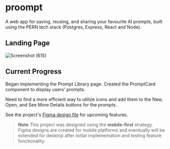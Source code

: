 # proompt

A web app for saving, reusing, and sharing your favourite AI prompts, built using the PERN tech stack (Postgres, Express, React and Node).

## Landing Page

![Screenshot (615)](https://github.com/owencooke/proompt/assets/90405643/35e9e553-abcd-4b96-ba44-38ed09a81105)

## Current Progress

Began implementing the Prompt Library page. Created the PromptCard component to display users' prompts.

Need to find a more efficient way to utilize icons and add them to the New, Open, and See More Details buttons for the prompts.

See the project's [Figma design file](https://www.figma.com/file/yAReOYpwFXfgAT1j23mwOr/proompt?type=design&node-id=3%3A6&mode=design&t=JxQhzeXlr1peugGr-1) for upcoming features.

> **Note**
> This project was designed using the **mobile-first** strategy. Figma designs are created for mobile platforms and eventually will be extended for desktop after initial implementation and testing feature functionality.
